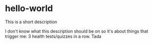 # hello-world

This is a short description

I don't know what this description should be on so it's about things that trigger me: 3 health tests/quizzes in a row.
Tada
